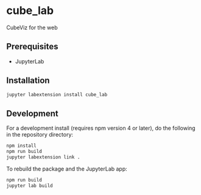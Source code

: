# cube_lab

CubeViz for the web


## Prerequisites

* JupyterLab

## Installation

```bash
jupyter labextension install cube_lab
```

## Development

For a development install (requires npm version 4 or later), do the following in the repository directory:

```bash
npm install
npm run build
jupyter labextension link .
```

To rebuild the package and the JupyterLab app:

```bash
npm run build
jupyter lab build
```

